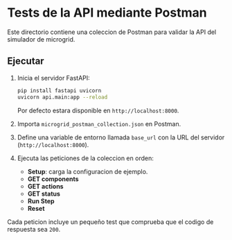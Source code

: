 # Tests de la API mediante Postman

Este directorio contiene una coleccion de Postman para validar la API del simulador de microgrid.

## Ejecutar

1. Inicia el servidor FastAPI:
   ```bash
   pip install fastapi uvicorn
   uvicorn api.main:app --reload
   ```
   Por defecto estara disponible en `http://localhost:8000`.

2. Importa `microgrid_postman_collection.json` en Postman.
3. Define una variable de entorno llamada `base_url` con la URL del servidor (`http://localhost:8000`).
4. Ejecuta las peticiones de la coleccion en orden:
   - **Setup**: carga la configuracion de ejemplo.
   - **GET components**
   - **GET actions**
   - **GET status**
   - **Run Step**
   - **Reset**

Cada peticion incluye un pequeño test que comprueba que el codigo de respuesta sea `200`.
